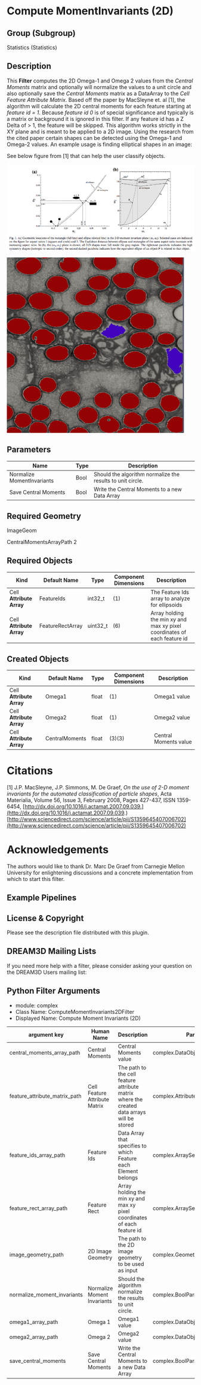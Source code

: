 # Compute MomentInvariants (2D) 


## Group (Subgroup) 

Statistics (Statistics)

## Description 

This **Filter** computes the 2D Omega-1 and Omega 2 values from the _Central Moments_ matrix and optionally will normalize the values to a unit circle and also optionally save the _Central Moments_ matrix as a DataArray to the *Cell Feature Attribute Matrix*. Based off the paper by MacSleyne et. al [1], the algorithm will calculate the 2D central moments for each feature starting at *feature id = 1*. Because *feature id 0* is of special significance and typically is a matrix or background it is ignored in this filter. If any feature id has a Z Delta of > 1, the feature will be skipped. This algorithm works strictly in the XY plane and is meant to be applied to a 2D image. Using the research from the cited paper certain shapes can be detected using the Omega-1 and Omega-2 values. An example usage is finding elliptical shapes in an image:


See below figure from [1] that can help the user classify objects.

![Example appllication of filter to identify elliptical particales (red) which are differentiated from non-elliptical particals (purple)](Images/ComputeMomentInvariants_Fig1.png)


![Example appllication of filter to identify elliptical particales (red) which are differentiated from non-elliptical particals (purple)](Images/ComputeMomentInvariants2D.png)



## Parameters 

| Name | Type | Description |
|------|------|-------------|
| Normalize MomentInvariants | Bool | Should the algorithm normalize the results to unit circle. |
| Save Central Moments | Bool | Write the Central Moments to a new Data Array |


## Required Geometry 

ImageGeom


  CentralMomentsArrayPath 2

## Required Objects 

| Kind | Default Name | Type | Component Dimensions | Description |
|------|--------------|------|----------------------|-------------|
| Cell **Attribute Array** | FeatureIds | int32_t | (1) | The Feature Ids array to analyze for ellipsoids |
| Cell **Attribute Array** | FeatureRectArray | uint32_t | (6) | Array holding the min xy and max xy pixel coordinates of each feature id |



## Created Objects 

| Kind | Default Name | Type | Component Dimensions | Description |
|------|--------------|------|----------------------|-------------|
| Cell **Attribute Array** | Omega1 | float | (1) | Omega1 value  |
| Cell **Attribute Array** | Omega2 | float | (1) | Omega2 value  |
| Cell **Attribute Array** | CentralMoments | float | (3)(3) | Central Moments value  |

# Citations

[1] J.P. MacSleyne, J.P. Simmons, M. De Graef, *On the use of 2-D moment invariants for the automated classification of particle shapes*, Acta Materialia, Volume 56, Issue 3, February 2008, Pages 427-437, ISSN 1359-6454, [http://dx.doi.org/10.1016/j.actamat.2007.09.039.](http://dx.doi.org/10.1016/j.actamat.2007.09.039.)
[http://www.sciencedirect.com/science/article/pii/S1359645407006702](http://www.sciencedirect.com/science/article/pii/S1359645407006702)

# Acknowledgements

The authors would like to thank Dr. Marc De Graef from Carnegie Mellon University for enlightening discussions and a concrete implementation from which to start this filter.

## Example Pipelines 



## License & Copyright 

Please see the description file distributed with this plugin.

## DREAM3D Mailing Lists 

If you need more help with a filter, please consider asking your question on the DREAM3D Users mailing list:


## Python Filter Arguments

+ module: complex
+ Class Name: ComputeMomentInvariants2DFilter
+ Displayed Name: Compute Moment Invariants (2D)

| argument key | Human Name | Description | Parameter Type |
|--------------|------------|-------------|----------------|
| central_moments_array_path | Central Moments | Central Moments value | complex.DataObjectNameParameter |
| feature_attribute_matrix_path | Cell Feature Attribute Matrix | The path to the cell feature attribute matrix where the created data arrays will be stored | complex.AttributeMatrixSelectionParameter |
| feature_ids_array_path | Feature Ids | Data Array that specifies to which Feature each Element belongs | complex.ArraySelectionParameter |
| feature_rect_array_path | Feature Rect | Array holding the min xy and max xy pixel coordinates of each feature id | complex.ArraySelectionParameter |
| image_geometry_path | 2D Image Geometry | The path to the 2D image geometry to be used as input | complex.GeometrySelectionParameter |
| normalize_moment_invariants | Normalize Moment Invariants | Should the algorithm normalize the results to unit circle. | complex.BoolParameter |
| omega1_array_path | Omega 1 | Omega1 value | complex.DataObjectNameParameter |
| omega2_array_path | Omega 2 | Omega2 value | complex.DataObjectNameParameter |
| save_central_moments | Save Central Moments | Write the Central Moments to a new Data Array | complex.BoolParameter |

